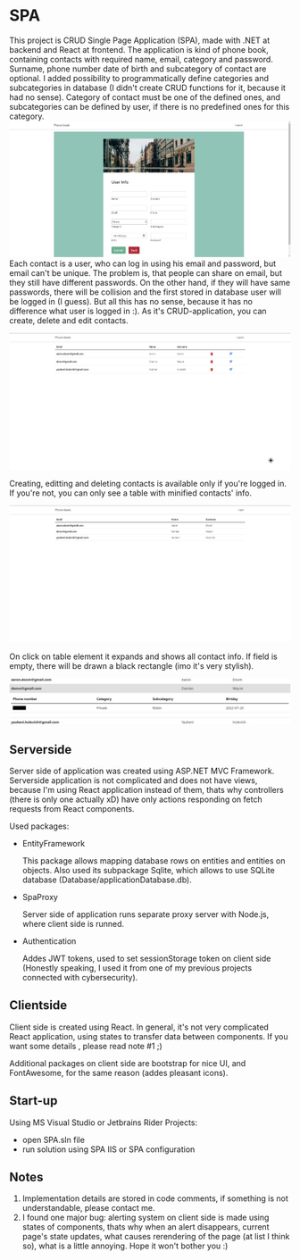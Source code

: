 # SPA
This project is CRUD Single Page Application (SPA), made with .NET at backend and React at frontend. The application is kind of phone book, containing contacts with 
required name, email, category and password. Surname, phone number date of birth and subcategory of contact are optional. I added possibility to programmatically 
define categories and subcategories in database (I didn't create CRUD functions for it, because it had no sense). Category of contact must be one of the defined ones, 
and subcategories can be defined by user, if there is no predefined ones for this category.
![creation page](https://github.com/evgenius081/SPA/blob/main/images/creation.jpg)
Each contact is a user, who can log in using his email and password, but email can't be unique. The problem is, that people can share on email, but they still have different passwords. On the other hand, if they will have same passwords, there will be collision and the first stored in database user will be logged in (I guess). But all this has no sense, because it has no difference what user is logged in :). As it's CRUD-application, you can create, delete and edit 
contacts.

![application view for logged in](https://github.com/evgenius081/SPA/blob/main/images/logged.jpg)

Creating, editting and deleting contacts is available only if you're logged in. If you're not, you can only see a table with minified contacts' info. 

![application view for unlogged in](https://github.com/evgenius081/SPA/blob/main/images/unlogged.jpg)

On click on table element it expands and shows all contact info. If field is empty, there will be drawn a black rectangle (imo it's very stylish).

![expanded contact](https://github.com/evgenius081/SPA/blob/main/images/expanded.jpg)

## Serverside
Server side of application was created using ASP.NET MVC Framework. Serverside application is not complicated and does not have views, because I'm using React 
application instead of them, thats why controllers (there is only one actually xD) have only actions responding on fetch requests from React components. 

Used packages:
- EntityFramework

  This package allows mapping database rows on entities and entities on objects. Also used its subpackage Sqlite, which allows to use SQLite database 
(Database/applicationDatabase.db).
- SpaProxy

  Server side of application runs separate proxy server with Node.js, where client side is runned.
- Authentication

  Addes JWT tokens, used to set sessionStorage token on client side (Honestly speaking, I used it from one of my previous projects connected with cybersecurity).

## Clientside
Client side is created using React. In general, it's not very complicated React application, using states to transfer data between components. If you want some details
, please read note \#1 ;)

Additional packages on client side are bootstrap for nice UI, and FontAwesome, for the same reason (addes pleasant icons).
## Start-up
Using MS Visual Studio or Jetbrains Rider Projects:
- open SPA.sln file
- run solution using SPA IIS or SPA configuration

## Notes
1. Implementation details are stored in code comments, if something is not understandable, please contact me.
2. I found one major bug: alerting system on client side is made using states of components, thats why when an alert disappears, current page's state updates, what 
causes rerendering of the page (at list I think so), what is a little annoying. Hope it won't bother you :)
